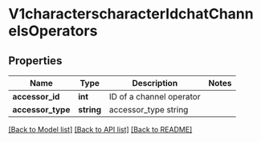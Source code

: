 # V1characterscharacterIdchatChannelsOperators

## Properties
Name | Type | Description | Notes
------------ | ------------- | ------------- | -------------
**accessor_id** | **int** | ID of a channel operator | 
**accessor_type** | **string** | accessor_type string | 

[[Back to Model list]](../README.md#documentation-for-models) [[Back to API list]](../README.md#documentation-for-api-endpoints) [[Back to README]](../README.md)



